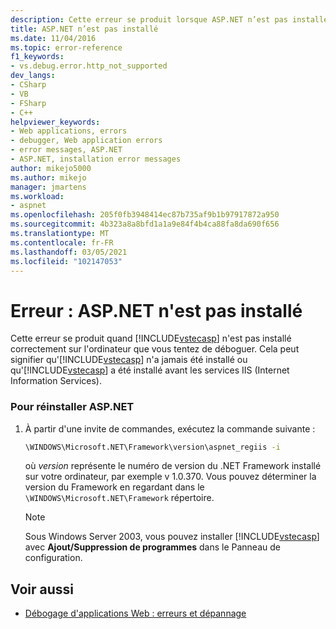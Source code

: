 ```yaml
---
description: Cette erreur se produit lorsque ASP.NET n’est pas installé correctement sur l’ordinateur que vous essayez de déboguer.
title: ASP.NET n’est pas installé
ms.date: 11/04/2016
ms.topic: error-reference
f1_keywords:
- vs.debug.error.http_not_supported
dev_langs:
- CSharp
- VB
- FSharp
- C++
helpviewer_keywords:
- Web applications, errors
- debugger, Web application errors
- error messages, ASP.NET
- ASP.NET, installation error messages
author: mikejo5000
ms.author: mikejo
manager: jmartens
ms.workload:
- aspnet
ms.openlocfilehash: 205f0fb3948414ec87b735af9b1b97917872a950
ms.sourcegitcommit: 4b323a8a8bfd1a1a9e84f4b4ca88fa8da690f656
ms.translationtype: MT
ms.contentlocale: fr-FR
ms.lasthandoff: 03/05/2021
ms.locfileid: "102147053"
---
```

# <a name="error-aspnet-not-installed"></a>Erreur : ASP.NET n'est pas installé
Cette erreur se produit quand [!INCLUDE[vstecasp](../code-quality/includes/vstecasp_md.md)] n'est pas installé correctement sur l'ordinateur que vous tentez de déboguer. Cela peut signifier qu'[!INCLUDE[vstecasp](../code-quality/includes/vstecasp_md.md)] n'a jamais été installé ou qu'[!INCLUDE[vstecasp](../code-quality/includes/vstecasp_md.md)] a été installé avant les services IIS (Internet Information Services).

### <a name="to-reinstall-aspnet"></a>Pour réinstaller ASP.NET

1. À partir d'une invite de commandes, exécutez la commande suivante :

   ```cmd
   \WINDOWS\Microsoft.NET\Framework\version\aspnet_regiis -i
   ```

    où *version* représente le numéro de version du .NET Framework installé sur votre ordinateur, par exemple v 1.0.370. Vous pouvez déterminer la version du Framework en regardant dans le `\WINDOWS\Microsoft.NET\Framework` répertoire.

   > [!NOTE]
   > Sous Windows Server 2003, vous pouvez installer [!INCLUDE[vstecasp](../code-quality/includes/vstecasp_md.md)] avec **Ajout/Suppression de programmes** dans le Panneau de configuration.

## <a name="see-also"></a>Voir aussi
- [Débogage d'applications Web : erreurs et dépannage](../debugger/debugging-web-applications-errors-and-troubleshooting.md)
